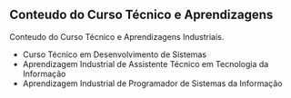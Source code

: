 ## Conteudo do Curso Técnico e Aprendizagens

Conteudo do Curso Técnico e Aprendizagens Industriais.
- Curso Técnico em Desenvolvimento de Sistemas
- Aprendizagem Industrial de Assistente Técnico em Tecnologia da Informação
- Aprendizagem Industrial de Programador de Sistemas da Informação
